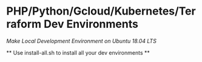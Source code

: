 # PHP/Python/Gcloud/Kubernetes/Terraform Dev Environments
*Make Local Development Environment on Ubuntu 18.04 LTS*

** Use install-all.sh to install all your dev environments **
